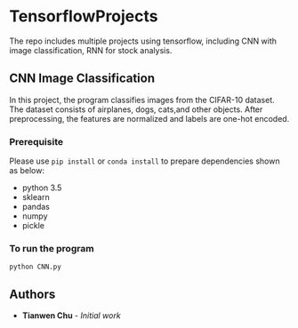 # TensorflowProjects
The repo includes multiple projects using tensorflow, including CNN with image classification, RNN for stock analysis.

## CNN Image Classification
In this project, the program classifies images from the CIFAR-10 dataset. The dataset consists of airplanes, dogs, cats,and other objects.
After preprocessing, the features are normalized and labels are one-hot encoded. 

### Prerequisite
Please use `pip install` or `conda install` to prepare dependencies shown as below:
- python 3.5
- sklearn
- pandas
- numpy
- pickle

### To run the program
```
python CNN.py
```
## Authors

* **Tianwen Chu** - *Initial work*
